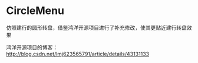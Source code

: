 # CircleMenu
仿照建行的圆形转盘，借鉴鸿洋开源项目进行了补充修改，使其更贴近建行转盘效果

鸿洋开源项目的博客：http://blog.csdn.net/lmj623565791/article/details/43131133
